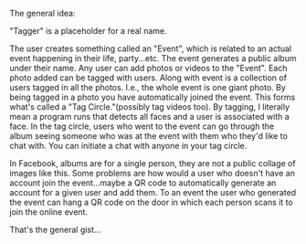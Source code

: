 The general idea:

"Tagger" is a placeholder for a real name.

The user creates something called an "Event", which is related to an actual event happening in their life, party...etc. The event generates a public album under their name. Any user can add photos or videos to the "Event". Each photo added can be tagged with users. Along with event is a collection of users tagged in all the photos. I.e., the whole event is one giant photo. By being tagged in a photo you have automatically joined the event. This forms what's called a "Tag Circle."(possibly tag videos too). By tagging, I literally mean a program runs that detects all faces and a user is associated with a face. In the tag circle, users who went to the event can go through the album seeing someone who was at the event with them who they'd like to chat with. You can initiate a chat with anyone in your tag circle.

In Facebook, albums are for a single person, they are not a public collage of images like this. Some problems are how would a user who doesn't have an account join the event...maybe a QR code to automatically generate an account for a given user and add them. To an event the user who generated the event can hang a QR code on the door in which each person scans it to join the online event.

That's the general gist...